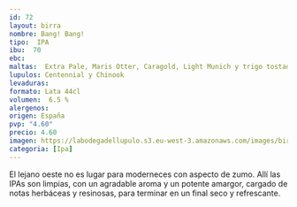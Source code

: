 ```yaml
--- 
id: 72
layout: birra
nombre: Bang! Bang!
tipo:  IPA
ibu:  70
ebc:
maltas:  Extra Pale, Maris Otter, Caragold, Light Munich y trigo tostado
lupulos: Centennial y Chinook
levaduras: 
formato: Lata 44cl
volumen:  6.5 %
alergenos: 
origen: España
pvp: "4.60"
precio: 4.60
imagen: https://labodegadellupulo.s3.eu-west-3.amazonaws.com/images/birras/bangbang.jpg
categoria: [Ipa]
---
```

El lejano oeste no es lugar para moderneces con aspecto de zumo. Allí las IPAs son limpias, con un agradable aroma y un potente amargor, cargado de notas herbáceas y resinosas, para terminar en un final seco y refrescante.
















